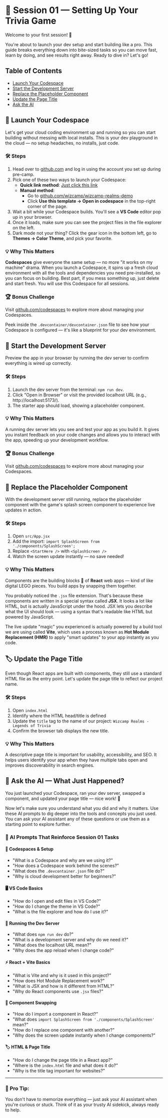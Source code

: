 # 🧭 Session 01 — Setting Up Your Trivia Game

Welcome to your first session! 🎉  

You're about to launch your dev setup and start building like a pro. This guide breaks everything down into bite-sized tasks so you can move fast, learn by doing, and see results right away. Ready to dive in? Let's go!

## Table of Contents
- [Launch Your Codespace](#launch-your-codespace)
- [Start the Development Server](#start-the-development-server)
- [Replace the Placeholder Component](#replace-the-placeholder-component)
- [Update the Page Title](#update-the-page-title)
- [Ask the AI](#ask-the-ai)


<a id="launch-your-codespace"></a>
## 🔧 Launch Your Codespace

Let's get your cloud coding environment up and running so you can start building without messing with local installs. This is your dev playground in the cloud — no setup headaches, no installs, just code.

### 🛠️ Steps
1. Head over to [github.com](https://github.com) and log in using the account you set up during pre-camp.
2. Pick one of these two ways to launch your Codespace:
   - **Quick link method**: [Just click this link](https://github.com/codespaces/new?hide_repo_select=true&ref=main&repo=wizcamp/wizcamp-realms-demo)
   - **Manual method**: 
     - Go to [github.com/wizcamp/wizcamp-realms-demo](https://github.com/wizcamp/wizcamp-realms-demo)
     - Click **Use this template → Open in codespace** in the top-right corner of the page.
3. Wait a bit while your Codespace builds. You'll see a **VS Code** editor pop up in your browser.
4. Once it loads, make sure you can see the project files in the file explorer on the left.
5. Dark mode not your thing? Click the gear icon in the bottom left, go to **Themes -> Color Theme**, and pick your favorite.

### 💡 Why This Matters
**Codespaces** give everyone the same setup — no more "it works on my machine" drama.  When you launch a Codespace, it spins up a fresh cloud environment with all the tools and dependencies you need pre-installed, so you can focus on building. Best part, if you mess something up, just delete and start fresh. You will use this Codespace for all sessions.

### 🏆 Bonus Challenge
Visit [github.com/codespaces](https://github.com/codespaces) to explore more about managing your Codespaces.

Peek inside the `.devcontainer/devcontainer.json` file to see how your Codespace is configured — it's like a blueprint for your dev environment.

<a id="start-the-development-server"></a>
## 🚀 Start the Development Server

Preview the app in your browser by running the dev server to confirm everything is wired up correctly.

### 🛠️ Steps
1. Launch the dev server from the terminal: `npm run dev`.
2. Click "Open in Browser" or visit the provided localhost URL (e.g., http://localhost:5173/).
3. The starter app should load, showing a placeholder component.

### 💡 Why This Matters
A running dev server lets you see and test your app as you build it. It gives you instant feedback on your code changes and allows you to interact with the app, speeding up your development workflow.

### 🏆 Bonus Challenge
Visit [github.com/codespaces](https://github.com/codespaces) to explore more about managing your Codespaces.

<a id="replace-the-placeholder-component"></a>
## 🧩 Replace the Placeholder Component

With the development server still running, replace the placeholder component with the game's splash screen component to experience live updates in action.

### 🛠️ Steps
1. Open `src/App.jsx`
2. Add the import: `import SplashScreen from './components/SplashScreen';`
3. Replace `<StartHere />` with `<SplashScreen />`
4. Watch the screen update instantly — no save needed!

### 💡 Why This Matters
Components are the building blocks 🧊 of **React** web apps — kind of like digital LEGO pieces. You build apps by snapping them together.

You probably noticed the `.jsx` file extension. That's because these components are written in a special syntax called **JSX**. It looks a lot like HTML, but is actually JavaScript under the hood. JSX lets you describe what the UI should look — using a syntax that's readable like HTML but powered by JavaScript.

The live update "magic" you experienced is actually powered by a build tool we are using called **Vite**, which uses a process known as **Hot Module Replacement (HMR)** to apply "smart updates" to your app instantly as you code.

<a id="update-the-page-title"></a>
## 🏷️ Update the Page Title

Even though React apps are built with components, they still use a standard HTML file as the entry point. Let's update the page title to reflect our project name.

### 🛠️ Steps
1. Open `index.html`
2. Identify where the HTML head/title is defined
3. Update the `title` tag to the name of our project: `Wizcamp Realms - Legends of Trivia`
4. Confirm the browser tab displays the new title.

### 💡 Why This Matters
A descriptive page title is important for usability, accessibility, and SEO. It helps users identify your app when they have multiple tabs open and improves discoverability in search engines.

<a id="ask-the-ai"></a>
## 🤖 Ask the AI — What Just Happened?

You just launched your Codespace, ran your dev server, swapped a component, and updated your page title — nice work! 🎯

Now let's make sure you understand what you did and why it matters. Use these AI prompts to dig deeper into the tools and concepts you just used. You can ask your AI assistant any of these questions or use them as a starting point to explore further.

### 🧠 AI Prompts That Reinforce Session 01 Tasks

#### 🔧 Codespaces & Setup
- "What is a Codespace and why are we using it?"
- "How does a Codespace work behind the scenes?"
- "What does the `.devcontainer.json` file do?"
- "Why is cloud development better for beginners?"

#### 🖥️ VS Code Basics
- "How do I open and edit files in VS Code?"
- "How do I change the theme in VS Code?"
- "What is the file explorer and how do I use it?"

#### 🚀 Running the Dev Server
- "What does `npm run dev` do?"
- "What is a development server and why do we need it?"
- "What does the localhost URL mean?"
- "Why does the app reload when I change code?"

#### ⚡ React + Vite Basics
- "What is Vite and why is it used in this project?"
- "How does Hot Module Replacement work?"
- "What is JSX and how is it different from HTML?"
- "Why do React components use `.jsx` files?"

#### 🧩 Component Swapping
- "How do I import a component in React?"
- "What does `import SplashScreen from './components/SplashScreen'` mean?"
- "How do I replace one component with another?"
- "Why does the screen update instantly when I change components?"

#### 🏷️ HTML & Page Title
- "How do I change the page title in a React app?"
- "Where is the `index.html` file and what does it do?"
- "Why is the title tag important for websites?"

---

### 💬 Pro Tip:
You don't have to memorize everything — just ask your AI assistant when you're curious or stuck. Think of it as your trusty AI sidekick, always ready to help.
